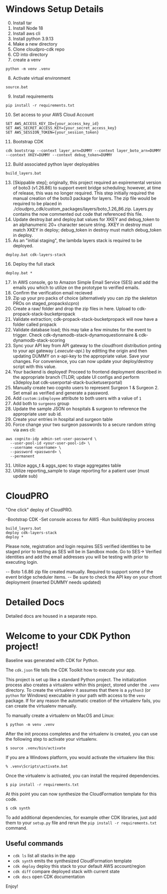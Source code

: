 # Windows Setup Details
0) Install tar
1) Install Node 18
2) Install aws cli
3) Install python 3.9.13
4) Make a new directory
5) Clone cloudpro-cdk repo
6) CD into directory
7) create a venv
```
python -m venv .venv
```
8) Activate virtual environment
```
source.bat
```
9)  Install requirements
```
pip install -r requirements.txt
```
10) Set access to your AWS Cloud Account
```
SET AWS_ACCESS_KEY_ID={your_access_key_id}
SET AWS_SECRET_ACCESS_KEY={your_secret_access_key}
SET AWS_SESSION_TOKEN={your_session_token}
```
11) Bootstrap CDK
```
cdk bootstrap --context layer_arn=DUMMY --context layer_boto_arn=DUMMY  --context XKEY=DUMMY --context debug_token=DUMMY
```
12) Build associated python layer deployables
```
build_layers.bat
```
13) [Skippable step]; originally, this project required an expiremental version of boto3 (v1.26.86) to support event bridge scheduling; however, at time of release, this was no longer required. This step initially required the manual creation of the boto3 package for layers.  The zip file would be required to be placed in ./cloudpro_cdk/custom_packages/layers/boto_1.26_86.zip.  Layers.py contains the now commented out code that referenced this file.
14) Update destroy.bat and deploy.bat values for XKEY and debug_token to an alphanumeric 20+ character secure string. XKEY in destroy must match XKEY in deploy; debug_token in destroy must match debug_token in deploy.
15) As an "initial staging", the lambda layers stack is required to be deployed.
```
deploy.bat cdk-layers-stack
```
16) Deploy the full stack
```
deploy.bat *
```
17) In AWS console, go to Amazon Simple Email Service (SES) and add the emails you which to utilize on the prototype to verified emails.
18) Confirm the verification email recieved
19) Zip up your pro packs of choice (alternatively you can zip the skeleton PROs on staged_propacks\cpro)
20) Create a raw/ folder and drop the zip files in here.  Upload to cdk-propack-stack-bucketpropack
21) Validate extraction; cdk-propack-stack-bucketpropack will now have a folder called propack
22) Validate database load; this may take a few minutes for the event to trigger.  Check cdk-dynamodb-stack-dynamoquestionnaire & cdk-dynamodb-stack-scoring
23) Sync your API key from API gateway to the cloudfront distribution pnting to your api gateway (*.execute-api.*) by editting the origin and then updating DUMMY on x-api-key to the appropriate value.  Save your changes.  For convenience, you can now update your deploy/destroy script with this value.
24) Your backend is deployed! Proceed to frontend deployment described in the appropriate branch (TLDR; update UI configs and perform s3deploy.bat cdk-userportal-stack-bucketuserportal)
25) Manually create two cognito users to represent Surgeon 1 & Surgeon 2.  Set email as verified and generate a password.
26) Add `custom:isEmployee` attribute to both users with a value of `1`
27) Add both to `surgeons` group
28) Update the sample JSON on hospitals & surgeon to reference the appropriate user sub id.
29) Create your entries in hospital and surgeon table
30) Force change your two surgeon passwords to a secure random string via aws cli:
```
aws cognito-idp admin-set-user-password \
  --user-pool-id <your-user-pool-id> \
  --username <username> \
  --password <password> \
  --permanent
```
31) Utilize aggs_t & aggs_spec to stage aggregates table
32) Utilize reporting_sample to stage reporting for a patient user (must update sub)
 
# CloudPRO

"One click" deploy of CloudPRO.

-Bootstrap CDK
-Set console access for AWS
-Run build/deploy process


```
build_layers.bat
deploy cdk-layers-stack
deploy *
```

Please note, registration and login requires SES verified identities to be staged prior to testing as SES will be in Sandbox mode.  Go to SES-> Verified identities and add the email addresses you will be testing with prior to executing login.


-- Boto 1.6.86 zip file created manually. Required to support some of the event bridge scheduler items.
-- Be sure to check the API key on your cfront deployment (inserted DUMMY needs updated)

# Detailed Docs
Detailed docs are housed in a separate repo.


# Welcome to your CDK Python project!

Baseline was generated with CDK for Python.

The `cdk.json` file tells the CDK Toolkit how to execute your app.

This project is set up like a standard Python project.  The initialization
process also creates a virtualenv within this project, stored under the `.venv`
directory.  To create the virtualenv it assumes that there is a `python3`
(or `python` for Windows) executable in your path with access to the `venv`
package. If for any reason the automatic creation of the virtualenv fails,
you can create the virtualenv manually.

To manually create a virtualenv on MacOS and Linux:

```
$ python -m venv .venv
```

After the init process completes and the virtualenv is created, you can use the following
step to activate your virtualenv.

```
$ source .venv/bin/activate
```

If you are a Windows platform, you would activate the virtualenv like this:

```
% .venv\Scripts\activate.bat
```

Once the virtualenv is activated, you can install the required dependencies.

```
$ pip install -r requirements.txt
```

At this point you can now synthesize the CloudFormation template for this code.

```
$ cdk synth
```

To add additional dependencies, for example other CDK libraries, just add
them to your `setup.py` file and rerun the `pip install -r requirements.txt`
command.

## Useful commands

 * `cdk ls`          list all stacks in the app
 * `cdk synth`       emits the synthesized CloudFormation template
 * `cdk deploy`      deploy this stack to your default AWS account/region
 * `cdk diff`        compare deployed stack with current state
 * `cdk docs`        open CDK documentation

Enjoy!
